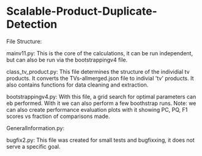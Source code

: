 # Scalable-Product-Duplicate-Detection

File Structure:

mainv11.py:
This is the core of the calculations, it can be run independent, but can also be run via the bootstrappingv4 file.

class_tv_product.py:
This file determines the structure of the individial tv products. It converts the TVs-allmerged.json file to indivial 'tv' products. It also contains functions for data cleaning and extraction.

bootstrappingv4.py:
With this file, a grid search for optimal parameters can eb performed. With it we can also perform a few boothstrap runs. Note: we can also create performance evaluation plots with it showing PC, PQ, F1 scores vs fraction of comparisons made.

GeneralInformation.py:


bugfix2.py:
This file was created for small tests and bugfixxing, it does not serve a specific goal.
